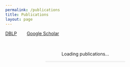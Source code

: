 ```yaml
---
permalink: /publications
title: Publications
layout: page
---
```


[DBLP](https://dblp.org/pers/hd/d/Demir:Samet) &nbsp;&nbsp;&nbsp;&nbsp;&nbsp;&nbsp; [Google Scholar](https://scholar.google.com/citations?user=VKyOvOYAAAAJ)

<style>
.loading-container {
  width: 100%;
  padding: 20px 0;
  text-align: center;
}

.loading-bar {
  width: 50%;
  height: 4px;
  background-color: #f0f0f0;
  border-radius: 2px;
  margin: 10px auto;
  position: relative;
  overflow: hidden;
}

.loading-bar::after {
  content: '';
  display: block;
  position: absolute;
  left: -200px;
  width: 200px;
  height: 4px;
  background-color: #2196F3;
  animation: loading 2s linear infinite;
}

@keyframes loading {
  from {
    left: -200px;
    width: 30%;
  }
  50% {
    width: 30%;
  }
  70% {
    width: 70%;
  }
  80% {
    left: 50%;
  }
  95% {
    left: 120%;
  }
  to {
    left: 100%;
  }
}

#publications-loading {
  display: block;
}

#publications-content {
  display: none;
}
</style>

<div id="publications-loading" class="loading-container">
  <p>Loading publications...</p>
  <div class="loading-bar"></div>
</div>

<div id="publications-content">
    <script src="https://bibbase.org/show?bib=https://dblp.org/pid/254/1845.bib&noBootstrap=1&jsonp=1"></script>
</div>

<script>
document.addEventListener('DOMContentLoaded', function() {
  // Function to check if bibbase content is loaded
  function checkBibbaseLoaded() {
    const bibbaseContent = document.querySelector('.bibbase_paper');
    if (bibbaseContent) {
      // Wait 2 more seconds before showing content
      setTimeout(() => {
        document.getElementById('publications-loading').style.display = 'none';
        document.getElementById('publications-content').style.display = 'block';
      }, 2000);
    } else {
      // Check again after a short delay
      setTimeout(checkBibbaseLoaded, 100);
    }
  }

  // Start checking
  checkBibbaseLoaded();
});
</script>